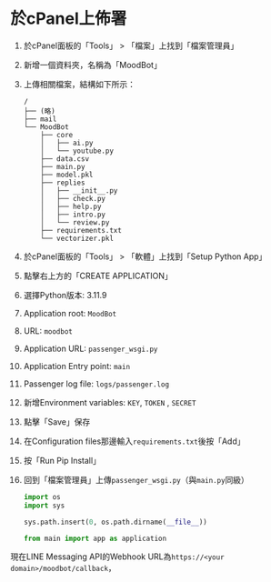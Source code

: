 # 於cPanel上佈署

1. 於cPanel面板的「Tools」 > 「檔案」上找到「檔案管理員」

2. 新增一個資料夾，名稱為「MoodBot」

3. 上傳相關檔案，結構如下所示：

   ```
   /
   ├── (略)
   ├── mail
   └── MoodBot
       ├── core
       │   ├── ai.py
       │   └── youtube.py
       ├── data.csv
       ├── main.py
       ├── model.pkl
       ├── replies
       │   ├── __init__.py
       │   ├── check.py
       │   ├── help.py
       │   ├── intro.py
       │   └── review.py
       ├── requirements.txt
       └── vectorizer.pkl
   ```

4. 於cPanel面板的「Tools」 > 「軟體」上找到「Setup Python App」

5. 點擊右上方的「CREATE APPLICATION」

6. 選擇Python版本: 3.11.9

7. Application root: `MoodBot`

8. URL: `moodbot`

9. Application URL: `passenger_wsgi.py`

10. Application Entry point: `main`

11. Passenger log file: `logs/passenger.log`

12. 新增Environment variables: `KEY`, `TOKEN` , `SECRET`

13. 點擊「Save」保存

14. 在Configuration files那邊輸入`requirements.txt`後按「Add」

15. 按「Run Pip Install」

16. 回到「檔案管理員」上傳`passenger_wsgi.py`（與`main.py`同級）

    ```python
    import os
    import sys
    
    sys.path.insert(0, os.path.dirname(__file__))
    
    from main import app as application
    ```

現在LINE Messaging API的Webhook URL為`https://<your domain>/moodbot/callback`，